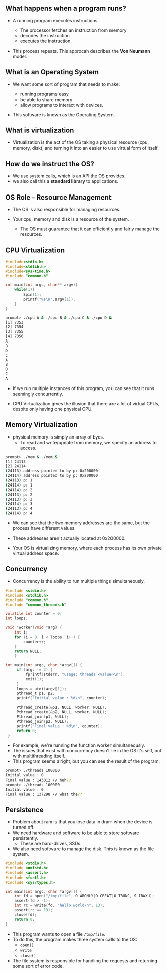 ## What happens when a program runs?

- A running program executes instructions.
    - The processor fetches an instruction from memory
    - decodes the instruction
    - executes the instruction.
    
- This process repeats. This approcah describes the **Von Neumann** model.

## What is an Operating System

- We want some sort of program that needs to make:
    - running programs easy
    - be able to share memory
    - allow programs to interact with devices.

- This software is known as the Operating System.

## What is virtualization

- Virtualization is the act of the OS taking a physical resource (cpu, memory, disk), and turning it into an easier to use virtual form of itself.

## How do we instruct the OS?

- We use system calls, which is an API the OS provides.
- we also call this a **standard library** to applications.

## OS Role - Resource Management

- The OS is also responsible for managing resources.

- Your cpu, memory and disk is a resource of the system.
    - The OS must guarantee that it can efficiently and fairly manage the resources.


## CPU Virtualization

```c
#include<stdio.h>
#include<stdlib.h>
#include<sys/time.h>
#include "common.h"

int main(int argc, char** argv){
    while(1){
        Spin(1);
        printf("%s\n",argv[1]);
    }
}
```

```bash
prompt> ./cpu A & ./cpu B & ./cpu C & ./cpu D &
[1] 7353
[2] 7354
[3] 7355
[4] 7356
A
B
D
C
A
B
D
C
A
```
- If we run multiple instances of this program, you can see that it runs seemingly concurrently.

- CPU Virtualization gives the illusion that there are a lot of virtual CPUs, despite only having one physical CPU.


## Memory Virtualization

- physical memory is simply an array of byes.
    - To read and write/update from memory, we specify an address to access.

```bash
prompt> ./mem & ./mem &
[1] 24113
[2] 24114
(24113) address pointed to by p: 0x200000
(24114) address pointed to by p: 0x200000
(24113) p: 1
(24114) p: 1
(24114) p: 2
(24113) p: 2
(24113) p: 3
(24114) p: 3
(24113) p: 4
(24114) p: 4
```

- We can see that the two memory addresses are the same, but the process have different values.
- These addresses aren't actually located at 0x200000.

- Your OS is virtualizing memory, where each process has its own private virtual address space.

## Concurrency

- Concurrency is the ability to run multiple things simultaneously.

```c
#include <stdio.h>
#include <stdlib.h>
#include "common.h"
#include "common_threads.h"

volatile int counter = 0;
int loops;

void *worker(void *arg) {
    int i;
    for (i = 0; i < loops; i++) {
        counter++;
    }
    return NULL;
    }
     
int main(int argc, char *argv[]) {
     if (argc != 2) {
         fprintf(stderr, "usage: threads <value>\n");
         exit(1);
     }
     loops = atoi(argv[1]);
     pthread_t p1, p2;
     printf("Initial value : %d\n", counter);
    
     Pthread_create(&p1, NULL, worker, NULL);
     Pthread_create(&p2, NULL, worker, NULL);
     Pthread_join(p1, NULL);
     Pthread_join(p2, NULL);
     printf("Final value : %d\n", counter);
     return 0;
 }
```

- For example, we're running the function worker simultaneously.
- The issues that exist with concurrency doesn't lie in the OS it's self, but with multithreading itself.
- This program seems alright, but you can see the result of the program:

```bash
prompt> ./threads 100000
Initial value : 0
Final value : 143012 // huh??
prompt> ./threads 100000
Initial value : 0
Final value : 137298 // what the??
```

## Persistence

- Problem about ram is that you lose data in dram when the device is turned off.
- We need hardware and software to be able to store software persistently.
    - These are hard-drives, SSDs.
- We also need software to manage the disk. This is known as the file system.

```c
#include <stdio.h>
#include <unistd.h>
#include <assert.h>
#include <fcntl.h>
#include <sys/types.h>

int main(int argc, char *argv[]) {
    int fd = open("/tmp/file", O_WRONLY|O_CREAT|O_TRUNC, S_IRWXU);
    assert(fd > -1);
    int rc = write(fd, "hello world\n", 13);
    assert(rc == 13);
    close(fd);
    return 0;
}
```
- This program wants to open a file `/tmp/file`.
- To do this, the program makes three system calls to the OS:
    - `open()`
    - `write`
    - `close()`
- The file system is responsible for handling the requests and returning some sort of error code.
